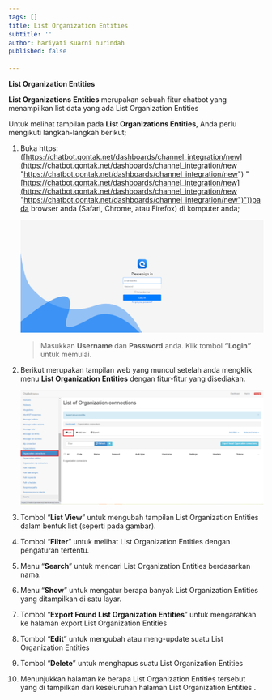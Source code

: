 ```yaml
---
tags: []
title: List Organization Entities
subtitle: ''
author: hariyati suarni nurindah
published: false

---
```

**List Organization Entities**

**List Organizations** **Entities** merupakan sebuah fitur chatbot yang menampilkan list data yang ada List Organization Entities

Untuk melihat tampilan pada **List Organizations Entities**, Anda perlu mengikuti langkah-langkah berikut;

 1. Buka https: ([https://chatbot.qontak.net/dashboards/channel_integration/new](https://chatbot.qontak.net/dashboards/channel_integration/new "https://chatbot.qontak.net/dashboards/channel_integration/new") "[https://chatbot.qontak.net/dashboards/channel_integration/new](https://chatbot.qontak.net/dashboards/channel_integration/new "https://chatbot.qontak.net/dashboards/channel_integration/new")"))pada browser anda (Safari, Chrome, atau Firefox) di komputer anda;

    ![](/uploads/channell.PNG)

    > Masukkan **Username** dan **Password** anda. Klik tombol **“Login”** untuk memulai.
 2. Berikut merupakan tampilan web yang muncul setelah anda mengklik menu **List Organization** **Entities** dengan fitur-fitur yang disediakan.

    ![](/uploads/organizationsconnections1.PNG)
 3. Tombol “**List View**” untuk mengubah tampilan List Organization Entities dalam bentuk list (seperti pada gambar).
 4. Tombol “**Filter**” untuk melihat List Organization Entities dengan pengaturan tertentu.
 5. Menu “**Search**” untuk mencari List Organization Entities berdasarkan nama.
 6. Menu “**Show**” untuk mengatur berapa banyak List Organization Entities yang ditampilkan di satu layar.
 7. Tombol “**Export Found List Organization Entities**” untuk mengarahkan ke halaman export List Organization Entities 
 8. Tombol “**Edit**” untuk mengubah atau meng-update suatu List Organization Entities 
 9. Tombol “**Delete**” untuk menghapus suatu List Organization Entities 
10. Menunjukkan halaman ke berapa List Organization Entities tersebut yang di tampilkan dari keseluruhan halaman List Organization Entities .